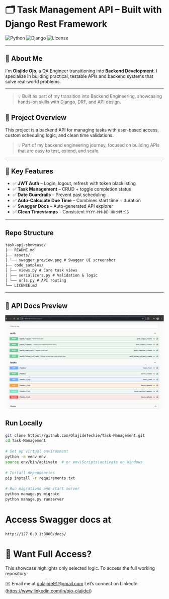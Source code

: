 # 🗂️ Task Management API – Built with Django Rest Framework

![Python](https://img.shields.io/badge/Python-3.10-blue)
![Django](https://img.shields.io/badge/Django-REST--Framework-green)
![License](https://img.shields.io/badge/License-MIT-lightgrey)

---

## 👋 About Me

I'm **Olajide Ojo**, a QA Engineer transitioning into **Backend Development**. I specialize in building practical, testable APIs and backend systems that solve real-world problems.

---

> 💡 Built as part of my transition into Backend Engineering, showcasing hands-on skills with Django, DRF, and API design.

## 📌 Project Overview

This project is a backend API for managing tasks with user-based access, custom scheduling logic, and clean time validations.

> 💡 Part of my backend engineering journey, focused on building APIs that are easy to test, extend, and scale.

---

## 🚀 Key Features

- ✅ **JWT Auth** – Login, logout, refresh with token blacklisting
- ✅ **Task Management** – CRUD + toggle completion status
- ✅ **Date Guardrails** – Prevent past scheduling
- ✅ **Auto-Calculate Due Time** – Combines start time + duration
- ✅ **Swagger Docs** – Auto-generated API explorer
- ✅ **Clean Timestamps** – Consistent `YYYY-MM-DD HH:MM:SS`

---


## Repo Structure

```
task-api-showcase/
├── README.md
├── assets/
│ └── swagger_preview.png # Swagger UI screenshot
├── code_samples/
│ ├── views.py # Core task views
│ ├── serializers.py # Validation & logic
│ └── urls.py # API routing
└── LICENSE.md
```
---

## 📸 API Docs Preview

![Swagger Screenshot](Task-Management/assets/swagger_preview.png)


## Run Locally

```bash
git clone https://github.com/OlajideTechie/Task-Management.git
cd Task-Management

# Set up virtual environment
python -m venv env
source env/bin/activate  # or env\Scripts\activate on Windows

# Install dependencies
pip install -r requirements.txt

# Run migrations and start server
python manage.py migrate
python manage.py runserver
````

# Access Swagger docs at

```http://127.0.0.1:8000/docs/```


# 🔑 Want Full Access?
This showcase highlights only selected logic. To access the full working repository:

✉️ Email me at oolajide91@gmail.com
Let’s connect on LinkedIn (https://www.linkedin.com/in/ojo-olajide/)
